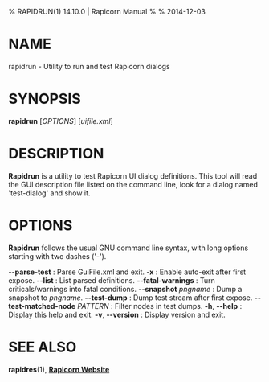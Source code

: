 % RAPIDRUN(1) 14.10.0 | Rapicorn Manual
%
% 2014-12-03

# NAME
rapidrun - Utility to run and test Rapicorn dialogs


# SYNOPSIS
**rapidrun** [*OPTIONS*] [*uifile.xml*]


# DESCRIPTION

**Rapidrun** is a utility to test Rapicorn UI dialog definitions.
This tool will read the GUI description file listed on the command line, look for a dialog named 'test-dialog' and show it.

# OPTIONS

**Rapidrun** follows the usual GNU command line syntax, with long options starting with two dashes ('-').

**--parse-test**
:   Parse GuiFile.xml and exit.
**-x**
:   Enable auto-exit after first expose.
**--list**
:   List parsed definitions.
**--fatal-warnings**
:   Turn criticals/warnings into fatal conditions.
**--snapshot** *pngname*
:   Dump a snapshot to *pngname*.
**--test-dump**
:   Dump test stream after first expose.
**--test-matched-node** *PATTERN*
:   Filter nodes in test dumps.
**-h**, **--help**
:   Display this help and exit.
**-v**, **--version**
:   Display version and exit.


# SEE ALSO

**rapidres**(1), [**Rapicorn Website**](http://rapicorn.org)
